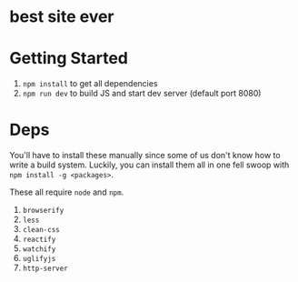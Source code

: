 best site ever
==============

# Getting Started

1. `npm install` to get all dependencies
2. `npm run dev` to build JS and start dev server (default port 8080)

# Deps

You'll have to install these manually since some of us don't know how to write a build system. Luckily, you can install them all in one fell swoop with `npm install -g <packages>`.

These all require `node` and `npm`.

1. `browserify`
2. `less`
3. `clean-css`
4. `reactify`
5. `watchify`
6. `uglifyjs`
7. `http-server`
